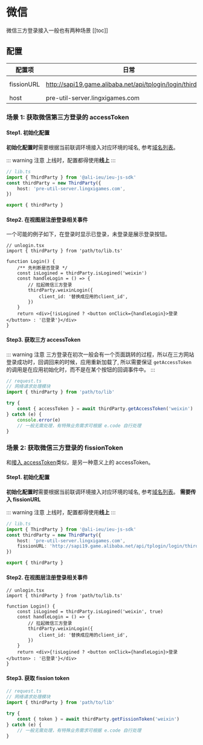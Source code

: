 # 微信

微信三方登录接入一般也有两种场景
[[toc]]

## 配置

| 配置项     | 日常                                                        | 预发                                                      | 线上                                                   |
| ---------- | ----------------------------------------------------------- | --------------------------------------------------------- | ------------------------------------------------------ |
| fissionURL | http://sapi19.game.alibaba.net/api/tplogin/login/thirdparty | http://sapi-pre.aligames.com/api/tplogin/login/thirdparty | https://sapi.aligames.com/api/tplogin/login/thirdparty |
| host       | pre-util-server.lingxigames.com                             | pre-util-server.lingxigames.com                           | util-server.lingxigames.com                            |

### 场景 1: 获取微信第三方登录的 accessToken

#### Step1. 初始化配置

**初始化配置时**需要根据当前联调环境接入对应环境的域名, 参考[域名列表](#配置)。

::: warning 注意
上线时，配置都得使用**线上**
:::

```ts
// lib.ts
import { ThirdParty } from '@ali-ieu/ieu-js-sdk'
const thirdParty = new ThirdParty({
    host: 'pre-util-server.lingxigames.com',
})

export { thirdParty }
```

#### Step2. 在视图层注册登录相关事件

一个可能的例子如下，在登录时显示已登录，未登录是展示登录按钮。

```tsx
// unlogin.tsx
import { thirdParty } from 'path/to/lib.ts'

function Login() {
    /** 先判断是否登录 */
    const isLogined = thirdParty.isLogined('weixin')
    const handleLogin = () => {
        // 拉起微信三方登录
        thirdParty.weixinLogin({
            client_id: '替换成应用的client_id',
        })
    }
    return <div>{!isLogined ? <button onClick={handleLogin}>登录</button> : '已登录'}</div>
}
```

#### Step3. 获取三方 accessToken

::: warning 注意
三方登录在初次一般会有一个页面跳转的过程，所以在三方网站登录成功时，回调回来的时候，应用重新加载了, 所以需要保证
`getAccessToken` 的调用是在应用初始化时，而不是在某个按钮的回调事件中。
:::

```ts
// request.ts
// 网络请求处理模块
import { thirdParty } from 'path/to/lib'

try {
    const { accessToken } = await thirdParty.getAccessToken('weixin')
} catch (e) {
    console.error(e)
    // 一般无需处理，有特殊业务需求可根据 e.code 自行处理
}
```

### 场景 2: 获取微信三方登录的 fissionToken

和[接入 accessToken](#场景-1-获取微信第三方登录的-accesstoken)类似，是另一种意义上的 accessToken。

#### Step1. 初始化配置

**初始化配置时**需要根据当前联调环境接入对应环境的域名, 参考[域名列表](#配置)。
**需要传入 fissionURL**

::: warning 注意
上线时，配置都得使用**线上**
:::

```ts
// lib.ts
import { ThirdParty } from '@ali-ieu/ieu-js-sdk'
const thirdParty = new ThirdParty({
    host: 'pre-util-server.lingxigames.com',
    fissionURL: 'http://sapi19.game.alibaba.net/api/tplogin/login/thirdparty',
})

export { thirdParty }
```

#### Step2. 在视图层注册登录相关事件

```tsx
// unlogin.tsx
import { thirdParty } from 'path/to/lib.ts'

function Login() {
    const isLogined = thirdParty.isLogined('weixin', true)
    const handleLogin = () => {
        // 拉起微信三方登录
        thirdParty.weixinLogin({
            client_id: '替换成应用的client_id',
        })
    }
    return <div>{!isLogined ? <button onClick={handleLogin}>登录</button> : '已登录'}</div>
}
```

#### Step3. 获取 fission token

```ts
// request.ts
// 网络请求处理模块
import { thirdParty } from 'path/to/lib'

try {
    const { token } = await thirdParty.getFissionToken('weixin')
} catch (e) {
    // 一般无需处理，有特殊业务需求可根据 e.code 自行处理
}
```
